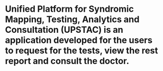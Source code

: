 # Unified Platform for Syndromic Mapping, Testing, Analytics and Consultation (UPSTAC) is an application developed for the users to request for the tests, view the rest report and consult the doctor.
